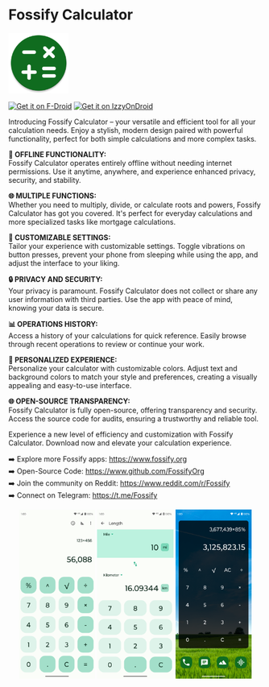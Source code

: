 # Fossify Calculator

<img alt="Logo" src="graphics/icon.webp" width="120" /> 

<a href="https://f-droid.org/packages/org.fossify.calculator/"><img src="https://fdroid.gitlab.io/artwork/badge/get-it-on-en.svg" alt="Get it on F-Droid" height=80/></a> <a href="https://apt.izzysoft.de/fdroid/index/apk/org.fossify.calculator"><img src="https://gitlab.com/IzzyOnDroid/repo/-/raw/master/assets/IzzyOnDroid.png" alt="Get it on IzzyOnDroid" height=80/></a>

Introducing Fossify Calculator – your versatile and efficient tool for all your calculation needs. Enjoy a stylish, modern design paired with powerful
functionality, perfect for both simple calculations and more complex tasks.

**📶 OFFLINE FUNCTIONALITY:**    
Fossify Calculator operates entirely offline without needing internet permissions. Use it anytime, anywhere, and experience enhanced privacy, security, and
stability.

**🌐 MULTIPLE FUNCTIONS:**    
Whether you need to multiply, divide, or calculate roots and powers, Fossify Calculator has got you covered. It's perfect for everyday calculations and more
specialized tasks like mortgage calculations.

**📳 CUSTOMIZABLE SETTINGS:**    
Tailor your experience with customizable settings. Toggle vibrations on button presses, prevent your phone from sleeping while using the app, and adjust the
interface to your liking.

**🔒 PRIVACY AND SECURITY:**    
Your privacy is paramount. Fossify Calculator does not collect or share any user information with third parties. Use the app with peace of mind, knowing your
data is secure.

**📊 OPERATIONS HISTORY:**    
Access a history of your calculations for quick reference. Easily browse through recent operations to review or continue your work.

**🎨 PERSONALIZED EXPERIENCE:**    
Personalize your calculator with customizable colors. Adjust text and background colors to match your style and preferences, creating a visually appealing and
easy-to-use interface.

**🌐 OPEN-SOURCE TRANSPARENCY:**    
Fossify Calculator is fully open-source, offering transparency and security. Access the source code for audits, ensuring a trustworthy and reliable tool.

Experience a new level of efficiency and customization with Fossify Calculator. Download now and elevate your calculation experience.

➡️ Explore more Fossify apps: https://www.fossify.org    
➡️ Open-Source Code: https://www.github.com/FossifyOrg    
➡️ Join the community on Reddit: https://www.reddit.com/r/Fossify    
➡️ Connect on Telegram: https://t.me/Fossify

<div align="center">
<img alt="App image" src="fastlane/metadata/android/en-US/images/phoneScreenshots/1_en-US.png" width="30%">
<img alt="App image" src="fastlane/metadata/android/en-US/images/phoneScreenshots/2_en-US.png" width="30%">
<img alt="App image" src="fastlane/metadata/android/en-US/images/phoneScreenshots/3_en-US.png" width="30%">
</div>

